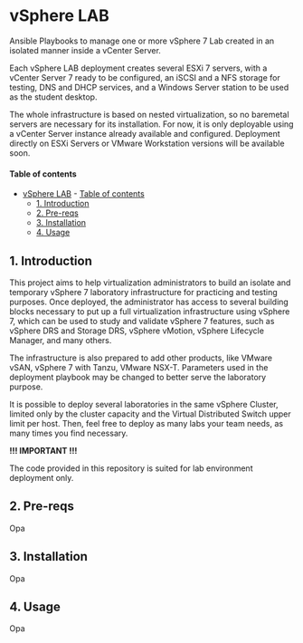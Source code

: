 # vSphere LAB

Ansible Playbooks to manage one or more vSphere 7 Lab created in an isolated manner inside a vCenter Server.

Each vSphere LAB deployment creates several ESXi 7 servers, with a vCenter Server 7 ready to be configured, an iSCSI and a NFS storage for testing, DNS and DHCP services, and a Windows Server station to be used as the student desktop.

The whole infrastructure is based on nested virtualization, so no baremetal servers are necessary for its installation. For now, it is only deployable using a vCenter Server instance already available and configured. Deployment directly on ESXi Servers or VMware Workstation versions will be available soon.

<!-- ![vSphere LAB Infra](vsphere-lab-infra.png) -->

#### Table of contents

- [vSphere LAB](#vsphere-lab)
      - [Table of contents](#table-of-contents)
  - [1. Introduction](#1-introduction)
  - [2. Pre-reqs](#2-pre-reqs)
  - [3. Installation](#3-installation)
  - [4. Usage](#4-usage)

## 1. Introduction

This project aims to help virtualization administrators to build an isolate and temporary vSphere 7 laboratory infrastructure for practicing and testing purposes. Once deployed, the administrator has access to several building blocks necessary to put up a full virtualization infrastructure using vSphere 7, which can be used to study and validate vSphere 7 features, such as vSphere DRS and Storage DRS, vSphere vMotion, vSphere Lifecycle Manager, and many others.

The infrastructure is also prepared to add other products, like VMware vSAN, vSphere 7 with Tanzu, VMware NSX-T. Parameters used in the deployment playbook may be changed to better serve the laboratory purpose.

It is possible to deploy several laboratories in the same vSphere Cluster, limited only by the cluster capacity and the Virtual Distributed Switch upper limit per host. Then, feel free to deploy as many labs your team needs, as many times you find necessary.

**!!! IMPORTANT !!!**

The code provided in this repository is suited for lab environment deployment only.


## 2. Pre-reqs

Opa

## 3. Installation

Opa

## 4. Usage

Opa